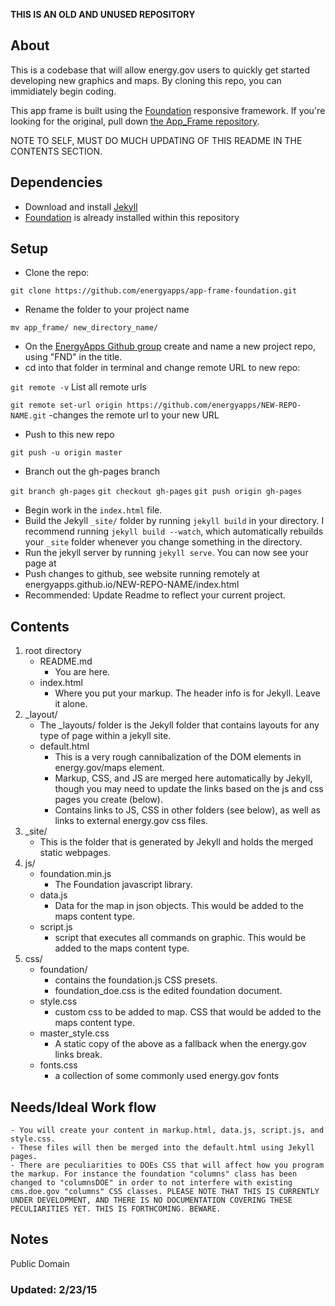 **THIS IS AN OLD AND UNUSED REPOSITORY**

## About

This is a codebase that will allow energy.gov users to quickly get started developing new graphics and maps. By cloning this repo, you can immidiately begin coding. 

This app frame is built using the [Foundation](http://foundation.zurb.com/) responsive framework. If you're looking for the original, pull down [the App_Frame repository](https://github.com/energyapps/app_frame).


NOTE TO SELF, MUST DO MUCH UPDATING OF THIS README IN THE CONTENTS SECTION.

## Dependencies
- Download and install [Jekyll](http://jekyllrb.com/)
- [Foundation](http://foundation.zurb.com/) is already installed within this repository

## Setup

- Clone the repo:

`git clone https://github.com/energyapps/app-frame-foundation.git`

- Rename the folder to your project name

`mv app_frame/ new_directory_name/`

- On the [EnergyApps Github group](https://github.com/energyapps) create and name a new project repo, using "FND" in the title.
- cd into that folder in terminal and change remote URL to new repo:

`git remote -v` List all remote urls

`git remote set-url origin https://github.com/energyapps/NEW-REPO-NAME.git` -changes the remote url to your new URL

- Push to this new repo

`git push -u origin master`

- Branch out the gh-pages branch

`git branch gh-pages`
`git checkout gh-pages`
`git push origin gh-pages`

- Begin work in the `index.html` file.
- Build the Jekyll `_site/` folder by running `jekyll build` in your directory. I recommend running `jekyll build --watch`, which automatically rebuilds your `_site` folder whenever you change something in the directory.
- Run the jekyll server by running `jekyll serve`. You can now see your page at [](http://localhost:4000/)
- Push changes to github, see website running remotely at energyapps.github.io/NEW-REPO-NAME/index.html
- Recommended: Update Readme to reflect your current project.

## Contents

1. 	root directory
	* README.md 
		- You are here.
	* index.html 
		- Where you put your markup. The header info is for Jekyll. Leave it alone.
2.	_layout/
	* The _layouts/ folder is the Jekyll folder that contains layouts for any type of page within a jekyll site. 
	* default.html
		- This is a very rough cannibalization of the DOM elements in energy.gov/maps element.
		- Markup, CSS, and JS are merged here automatically by Jekyll, though you may need to update the links based on the js and css pages you create (below).
		- Contains links to JS, CSS in other folders (see below), as well as links to external energy.gov css files.
3.	_site/
	* This is the folder that is generated by Jekyll and holds the merged static webpages.
4. js/
	* foundation.min.js
		- The Foundation javascript library.
	* data.js
		- Data for the map in json objects. This would be added to the maps content type.
	* script.js
		- script that executes all commands on graphic. This would be added to the maps content type.
5. css/
	* foundation/
		- contains the foundation.js CSS presets.
		- foundation_doe.css is the edited foundation document. 
	* style.css
		- custom css to be added to map. CSS that would be added to the maps content type.
	* master_style.css
		- A static copy of the above as a fallback when the energy.gov links break.
	* fonts.css
		- a collection of some commonly used energy.gov fonts

## Needs/Ideal Work flow

	- You will create your content in markup.html, data.js, script.js, and style.css.
	- These files will then be merged into the default.html using Jekyll pages.
	- There are peculiarities to DOEs CSS that will affect how you program the markup. For instance the foundation "columns" class has been changed to "columnsDOE" in order to not interfere with existing cms.doe.gov "columns" CSS classes. PLEASE NOTE THAT THIS IS CURRENTLY UNDER DEVELOPMENT, AND THERE IS NO DOCUMENTATION COVERING THESE PECULIARITIES YET. THIS IS FORTHCOMING. BEWARE.

## Notes

Public Domain

### Updated: 2/23/15
